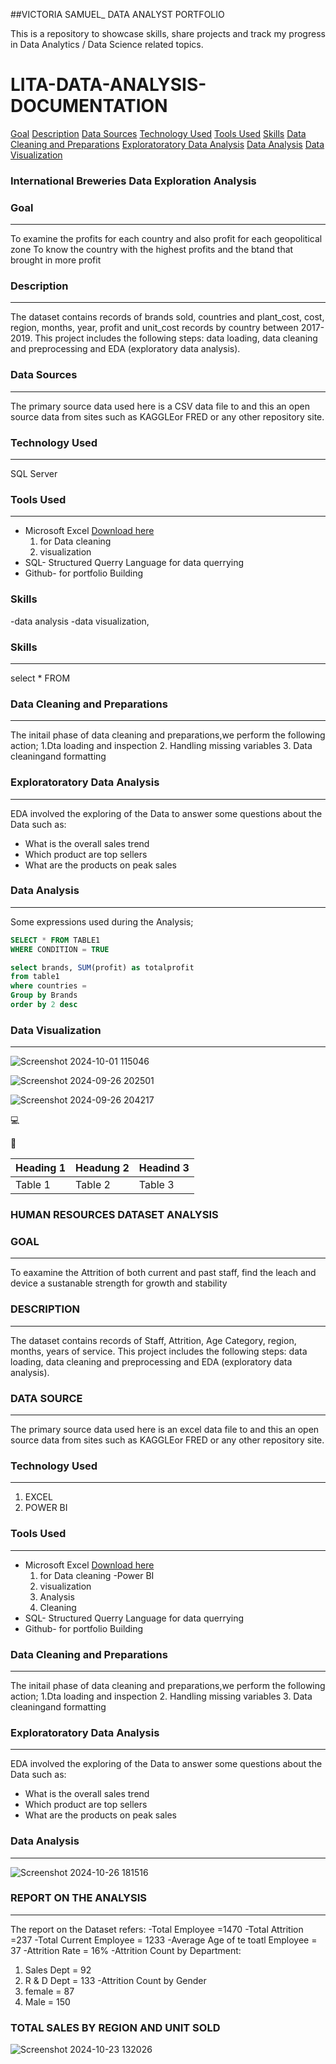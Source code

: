 ##VICTORIA SAMUEL_ DATA ANALYST PORTFOLIO 

This is a repository to showcase skills, share projects and track my progress in Data Analytics / Data Science related topics.

# LITA-DATA-ANALYSIS-DOCUMENTATION

[Goal](#goal)
[Description](#Description)
[Data Sources](#Data-Sources)
[Technology Used](#Technology-Used)
[Tools Used](#Tools-Used)
[Skills](#Skills)
[Data Cleaning and Preparations](#Data-Cleaning-and-Preparations)
[Exploratoratory Data Analysis](#Exploratoratory-Data-Analysis)
[Data Analysis](#Data-Analysis)
[Data Visualization](#Data-Visualization)




### International Breweries Data Exploration Analysis

### Goal
---
To examine the profits for each country and also profit for each geopolitical zone
To know the country with the highest profits and the btand that brought in more profit


### Description
---
The dataset contains records of brands sold, countries and plant_cost, cost, region, months, year, profit and unit_cost records by country between 2017-2019. This project includes the following steps: data loading, data cleaning and preprocessing and EDA (exploratory data analysis).

### Data Sources
---
The primary source data used here is a CSV data file to and this an open source data from sites such as KAGGLEor FRED or any other repository site.

### Technology Used
---
SQL Server

### Tools Used
---
- Microsoft Excel [Download here](https://www.microsoft.com)
     1. for Data cleaning
     2. visualization
- SQL- Structured Querry Language for data querrying
- Github- for portfolio Building

### Skills 
  -data analysis 
  -data visualization, 


### Skills 
---
  select 
  *
  FROM
    

### Data Cleaning and Preparations
---
The initail phase of data cleaning and preparations,we perform the following action;
1.Dta loading and inspection
2. Handling missing variables
3. Data cleaningand formatting

### Exploratoratory Data Analysis
---
EDA involved the exploring of the Data to answer some questions about the Data such as:
 - What is the overall sales trend
 - Which product are top sellers
 - What are the products on peak sales
   
### Data Analysis
---
Some expressions used during the Analysis;

```SQL
SELECT * FROM TABLE1
WHERE CONDITION = TRUE
```

```SQL
select brands, SUM(profit) as totalprofit
from table1
where countries = 
Group by Brands 
order by 2 desc
```

### Data Visualization
---

![Screenshot 2024-10-01 115046](https://github.com/user-attachments/assets/1b7ff397-227c-4022-92d0-19ef2969892d)


![Screenshot 2024-09-26 202501](https://github.com/user-attachments/assets/1f34e3a5-51d5-41bf-ac94-997dcbf10601)


![Screenshot 2024-09-26 204217](https://github.com/user-attachments/assets/2dd3ba81-e8fa-464c-8323-529545ab761c)


 💻
 
 🥇

|Heading 1|Headung 2|Headind 3|
|---------|---------|---------|
|Table 1|Table 2|Table 3|



### HUMAN RESOURCES DATASET ANALYSIS

### GOAL 
---
To eaxamine the Attrition of both current and past staff, find the leach and device a sustanable strength for growth and stability

### DESCRIPTION
---
The dataset contains records of Staff, Attrition, Age Category, region, months, years of service. This project includes the following steps: data loading, data cleaning and preprocessing and EDA (exploratory data analysis).

### DATA SOURCE 
---
The primary source data used here is an excel data file to and this an open source data from sites such as KAGGLEor FRED or any other repository site.

### Technology Used
---
1. EXCEL 
2. POWER BI

### Tools Used
---
- Microsoft Excel [Download here](https://www.microsoft.com)
     1. for Data cleaning
-Power BI
     1. visualization
     2. Analysis
     3. Cleaning
- SQL- Structured Querry Language for data querrying
- Github- for portfolio Building


### Data Cleaning and Preparations
---
The initail phase of data cleaning and preparations,we perform the following action;
1.Dta loading and inspection
2. Handling missing variables
3. Data cleaningand formatting

### Exploratoratory Data Analysis
---
EDA involved the exploring of the Data to answer some questions about the Data such as:
 - What is the overall sales trend
 - Which product are top sellers
 - What are the products on peak sales
   
### Data Analysis
---
![Screenshot 2024-10-26 181516](https://github.com/user-attachments/assets/9824f330-ea96-4588-ad84-1a8a95135b4f)

### REPORT ON THE ANALYSIS
---
The report on the Dataset refers:
-Total Employee =1470
-Total Attrition =237
-Total Current Employee = 1233
-Average Age of te toatl Employee = 37
-Attrition Rate = 16%
-Attrition Count by Department:
1. Sales Dept = 92
2. R & D Dept = 133
-Attrition Count by Gender
1. female = 87
2. Male = 150

### TOTAL SALES BY REGION AND UNIT SOLD
![Screenshot 2024-10-23 132026](https://github.com/user-attachments/assets/3dc7feaf-7aed-40e2-97aa-42df8c189e48)


